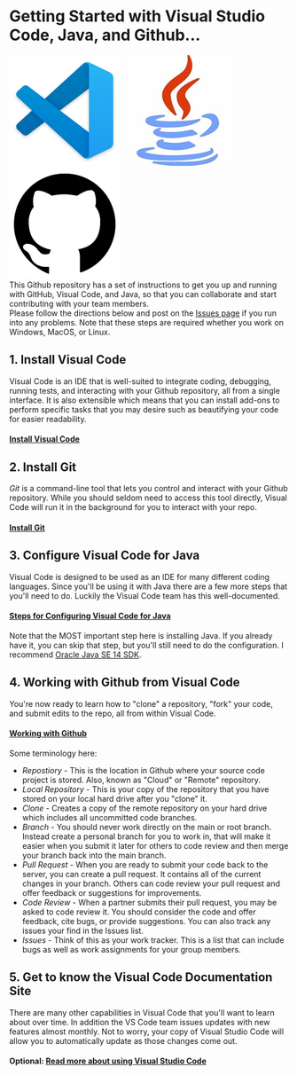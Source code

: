 # Getting Started with Visual Studio Code, Java, and Github...
![Visual Studio Code](/images/VSCode.png)   ![Java](/images/Java.jpg)  ![Github](/images/github.png)
\
This Github repository has a set of instructions to get you up and running with GitHub, Visual Code, and Java, so that you can collaborate and start contributing with your team members.\
Please follow the directions below and post on the [Issues page](https://github.com/markpete/GettingStarted/issues) if you run into any problems.  Note that these steps are required whether you work on Windows, MacOS, or Linux.

## 1. Install Visual Code
Visual Code is an IDE that is well-suited to integrate coding, debugging, running tests, and interacting with your Github repository, all from a single interface.  It is also extensible which means that you can install add-ons to perform specific tasks that you may desire such as beautifying your code for easier readability.
#### [Install Visual Code](https://code.visualstudio.com/Download)

## 2. Install Git
*Git* is a command-line tool that lets you control and interact with your Github repository.  While you should seldom need to access this tool directly, Visual Code will run it in the background for you to interact with your repo.
#### [Install Git](https://git-scm.com/downloads)

## 3. Configure Visual Code for Java
Visual Code is designed to be used as an IDE for many different coding languages.  Since you'll be using it with Java there are a few more steps that you'll need to do.  Luckily the Visual Code team has this well-documented.
#### [Steps for Configuring Visual Code for Java](https://code.visualstudio.com/docs/java/java-tutorial)
Note that the MOST important step here is installing Java.  If you already have it, you can skip that step, but you'll still need to do the configuration.  I recommend [Oracle Java SE 14 SDK](https://www.oracle.com/java/technologies/javase-downloads.html).

## 4. Working with Github from Visual Code
You're now ready to learn how to "clone" a repository, "fork" your code, and submit edits to the repo, all from within Visual Code.
#### [Working with Github](https://code.visualstudio.com/docs/editor/github)
Some terminology here:
- *Repostiory* - This is the location in Github where your source code project is stored.  Also, known as "Cloud" or "Remote" repository.
- *Local Repository* - This is your copy of the repository that you have stored on your local hard drive after you "clone" it.
- *Clone* - Creates a copy of the remote repository on your hard drive which includes all uncommitted code branches.
- *Branch* - You should never work directly on the main or root branch.  Instead create a personal branch for you to work in, that will make it easier when you submit it later for others to code review and then merge your branch back into the main branch.
- *Pull Request* - When you are ready to submit your code back to the server, you can create a pull request.  It contains all of the current changes in your branch.  Others can code review your pull request and offer feedback or suggestions for improvements.
- *Code Review* - When a partner submits their pull request, you may be asked to code review it.  You should consider the code and offer feedback, cite bugs, or provide suggestions.  You can also track any issues your find in the Issues list.
- *Issues* - Think of this as your work tracker.  This is a list that can include bugs as well as work assignments for your group members.

## 5. Get to know the Visual Code Documentation Site
There are many other capabilities in Visual Code that you'll want to learn about over time.  In addition the VS Code team issues updates with new features almost monthly.  Not to worry, your copy of Visual Studio Code will allow you to automatically update as those changes come out.
#### Optional:  [Read more about using Visual Studio Code](https://code.visualstudio.com/docs)

